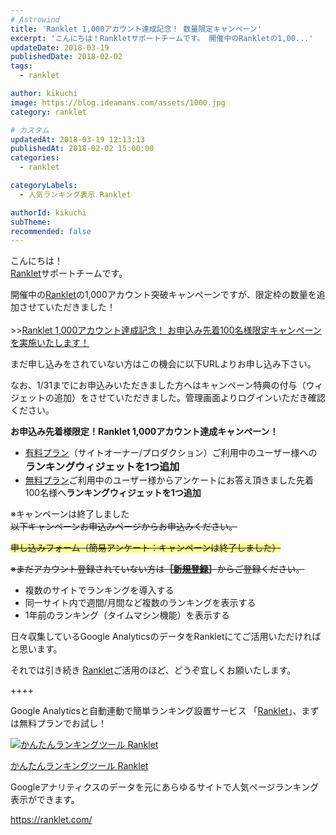 ```yaml
---
# Astrowind
title: 'Ranklet 1,000アカウント達成記念！ 数量限定キャンペーン'
excerpt: 'こんにちは！Rankletサポートチームです。 開催中のRankletの1,00...'
updateDate: 2018-03-19
publishedDate: 2018-02-02
tags: 
  - ranklet

author: kikuchi
image: https://blog.ideamans.com/assets/1000.jpg
category: ranklet

# カスタム
updatedAt: 2018-03-19 12:13:13
publishedAt: 2018-02-02 15:00:00
categories: 
  - ranklet

categoryLabels: 
  - 人気ランキング表示 Ranklet

authorId: kikuchi
subTheme: 
recommended: false
---
```


<p>こんにちは！<br><a href="https://ranklet.com/" target="_blank">Ranklet</a>サポートチームです。</p>
<p>開催中の<a href="https://ranklet.com/" target="_blank">Ranklet</a>の1,000アカウント突破キャンペーンですが、限定枠の数量を追加させていただきました！<br><br>&gt;&gt;<span style="text-decoration: underline;"><a href="https://blog.ideamans.com/2018/01/ranklet-1000campaign.html" target="_blank">Ranklet 1,000アカウント達成記念！ お申込み先着100名様限定キャンペーンを実施いたします！</a></span></p>
<p>まだ申し込みをされていない方はこの機会に以下URLよりお申し込み下さい。</p>
<p>なお、1/31までにお申込みいただきました方へはキャンペーン特典の付与（ウィジェットの追加）をさせていただきました。管理画面よりログインいただき確認ください。</p>
<p><strong>お申込み先着様限定！Ranklet 1,000アカウント達成キャンペーン！</strong></p>
<ul><li><a href="https://ranklet.com/#pricing" target="_blank">有料プラン</a>（サイトオーナー/プロダクション）ご利用中のユーザー様への<strong><span style="font-size: 16px;">ランキングウィジェットを1つ追加</span></strong></li><li><a href="https://ranklet.com/#pricing" target="_blank">無料プラン</a>ご利用中のユーザー様からアンケートにお答え頂きました先着100名様へ<strong>ランキングウィジェットを1つ追加<span style="font-size: 16px;"></span></strong></li></ul>
<p> </p>
<p>※キャンペーンは終了しました<del datetime="2018-02-13T14:56:28+09:00"><br>以下キャンペーンお申込みページからお申込みください。</del></p>
<p><del datetime="2018-02-13T14:55:58+09:00"><span style="background-color: #ffff99;">申し込みフォーム（簡易アンケート：キャンペーンは終了しました）</span></del></p>
<p><del datetime="2018-02-13T14:56:09+09:00">※まだアカウント登録されていない方は<strong>［<a href="https://ranklet.com/" target="_blank">新規登録</a>］</strong>からご登録ください。</del></p>
<p> </p>
<ul><li>複数のサイトでランキングを導入する</li><li>同一サイト内で週間/月間など複数のランキングを表示する</li><li>1年前のランキング（タイムマシン機能）を表示する</li></ul>
<p>日々収集しているGoogle AnalyticsのデータをRankletにてご活用いただければと思います。</p>
<p> </p>
<p>それでは引き続き <a href="https://ranklet.com/" target="_blank">Ranklet</a>ご活用のほど、どうぞ宜しくお願いたします。</p>
<p>++++</p>
<p>Google Analyticsと自動連動で簡単ランキング設置サービス 「<a href="https://ranklet.com/" target="_blank">Ranklet</a>」、まずは無料プランでお試し！</p>
<div class="serviceBox">
<div class="serviceImage"><a href="https://ranklet.com/" target="_blank" onclick="ga('send','event','blog_servicelink','service-click','ranklet',{'nonInteraction':1});"><img src="https://blog.ideamans.com/assets/service-ranklet.jpg" alt="かんたんランキングツール Ranklet"></a></div>
<div class="serviceText">
<p class="serviceTitle"><a href="https://ranklet.com/" target="_blank" onclick="ga('send','event','blog_servicelink','service-click','ranklet',{'nonInteraction':1});">かんたんランキングツール Ranklet</a></p>
<p class="serviceDesc">Googleアナリティクスのデータを元にあらゆるサイトで人気ページランキング表示ができます。</p>
<p class="serviceLink"><a href="https://ranklet.com/" target="_blank" onclick="ga('send','event','blog_servicelink','service-click','ranklet',{'nonInteraction':1});">https://ranklet.com/</a></p>
</div>
</div>

